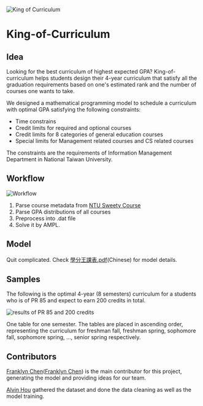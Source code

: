 ![King of Curriculum](https://raw.githubusercontent.com/Franklyncc/King-of-Curriculum/master/img/header.png)


# King-of-Curriculum
## Idea
Looking for the best curriculum of highest expected GPA? King-of-curriculum helps students design their 4-year curriculum that satisfy all the graduation requirements based on one's estimated rank and the number of courses one wants to take.

We designed a mathematical programming model to schedule a curriculum with optimal GPA satisfying the following constraints:
* Time constrains
* Credit limits for required and optional courses
* Credit limits for 8 categories of general education courses
* Special limits for Management related courses and CS related courses

The constraints are the requirements of Information Management Department in National Taiwan University.

## Workflow
![Workflow](https://raw.githubusercontent.com/Franklyncc/King-of-Curriculum/master/img/workflow_detail.png)

1. Parse course metadata from [NTU Sweety Course](https://ntusweety.herokuapp.com/)
1. Parse GPA distributions of all courses
1. Preprocess into .dat file
1. Solve it by AMPL.

## Model
Quit complicated. Check [學分王課表.pdf](學分王課表.pdf)(Chinese) for model details.


## Samples
The following is the optimal 4-year (8 semesters) curriculum for a students who is of PR 85 and expect to earn 200 credits in total.

![results of PR 85 and 200 credits](https://raw.githubusercontent.com/Franklyncc/King-of-Curriculum/master/img/optimal_curriculum_at_pr_85.png)

One table for one semester. The tables are placed in ascending order, representing the curriculum for freshman fall, freshman spring, sophomore fall, sophomore spring, ..., senior spring respectively.

## Contributors
[Franklyn Chen](https://github.com/franklyncc)([Franklyn Chen](https://github.com/franklynChen)) is the main contributor for this project, generating the model and providing ideas for our team. 

[Alvin Hou](https://github.com/CryoliteZ) gathered the dataset and done the data cleaning as well as the model training.
